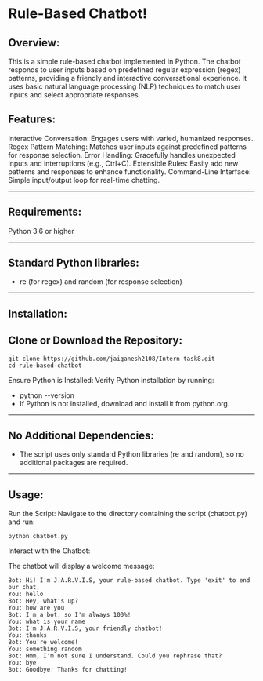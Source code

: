<h1>Rule-Based Chatbot!</h1>

## Overview:

This is a simple rule-based chatbot implemented in Python. The chatbot responds to user inputs based on predefined regular expression (regex) patterns, providing a friendly and interactive conversational experience. It uses basic natural language processing (NLP) techniques to match user inputs and select appropriate responses.

## Features:

Interactive Conversation: Engages users with varied, humanized responses.
Regex Pattern Matching: Matches user inputs against predefined patterns for response selection.
Error Handling: Gracefully handles unexpected inputs and interruptions (e.g., Ctrl+C).
Extensible Rules: Easily add new patterns and responses to enhance functionality.
Command-Line Interface: Simple input/output loop for real-time chatting.

---

## Requirements:

Python 3.6 or higher

---

## Standard Python libraries:
- re (for regex) and random (for response selection)

---

## Installation:

## Clone or Download the Repository:

```
git clone https://github.com/jaiganesh2108/Intern-task8.git
cd rule-based-chatbot
```

Ensure Python is Installed: Verify Python installation by running:

- python --version
- If Python is not installed, download and install it from python.org.

---

## No Additional Dependencies: 
- The script uses only standard Python libraries (re and random), so no additional packages are required.

---

## Usage:

Run the Script: Navigate to the directory containing the script (chatbot.py) and run:
```
python chatbot.py
```


Interact with the Chatbot:

The chatbot will display a welcome message:
```
Bot: Hi! I'm J.A.R.V.I.S, your rule-based chatbot. Type 'exit' to end our chat.
You: hello
Bot: Hey, what's up?
You: how are you
Bot: I'm a bot, so I'm always 100%!
You: what is your name
Bot: I'm J.A.R.V.I.S, your friendly chatbot!
You: thanks
Bot: You're welcome!
You: something random
Bot: Hmm, I'm not sure I understand. Could you rephrase that?
You: bye
Bot: Goodbye! Thanks for chatting!
```
